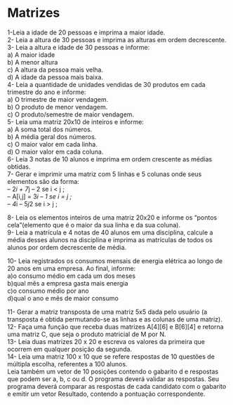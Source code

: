 # Matrizes <br>
1-Leia a idade de 20 pessoas e imprima a maior
idade.<br>
2- Leia a altura de 30 pessoas e imprima as
alturas em ordem decrescente.<br>
3- Leia a altura e idade de 30 pessoas e informe:<br>
a) A maior idade<br>
b) A menor altura<br>
c) A altura da pessoa mais velha.<br>
d) A idade da pessoa mais baixa.<br>
4- Leia a quantidade de unidades vendidas de 30
produtos em cada trimestre do ano e informe:<br>
a) O trimestre de maior vendagem.<br>
b) O produto de menor vendagem.<br>
c) O produto/semestre de maior vendagem.<br>
5- Leia uma matriz 20x10 de inteiros e informe:<br>
a) A soma total dos números.<br>
b) A média geral dos números.<br>
c) O maior valor em cada linha.<br>
d) O maior valor em cada coluna.<br>
6- Leia 3 notas de 10 alunos e imprima em ordem
crescente as médias obtidas.<br>
7- Gerar e imprimir uma matriz com 5 linhas e 5
colunas onde seus elementos são da forma:<br>
– 2*i + 7*j – 2 se i < j ;<br>
– A[i,j] = 3*i – 1 se i = j ;<br>
– 4*i – 5*j*2 se i > j ; <br>

8- Leia os elementos inteiros de uma matriz
20x20 e informe os “pontos cela”(elemento
que é o maior da sua linha e da sua coluna).<br>
9- Leia a matrícula e 4 notas de 40 alunos em
uma disciplina, calcule a média desses alunos
na disciplina e imprima as matrículas de todos
os alunos por ordem decrescente de média.<br>

10- Leia registrados os consumos mensais de
energia elétrica ao longo de 20 anos em uma
empresa. Ao final, informe:<br>
a)o consumo médio em cada um dos meses<br>
b)qual mês a empresa gasta mais energia<br>
c)o consumo médio por ano<br>
d)qual o ano e mês de maior consumo<br>

11- Gerar a matriz transposta de uma matriz 5x5 dada
pelo usuário (a transposta é obtida permutando-se
as linhas e as colunas de uma matriz).<br>
12- Faça uma função que receba duas matrizes A[4][6] e
B[6][4] e retorna uma matriz C, que seja o produto
matricial de M por N.<br>
13- Leia duas matrizes 20 x 20 e escreva os valores da
primeira que ocorrem em qualquer posição da
segunda.<br>
14- Leia uma matriz 100 x 10 que se refere
respostas de 10 questões de múltipla escolha,
referentes a 100 alunos.<br> Leia também um
vetor de 10 posições contendo o gabarito d e
respostas que podem ser a, b, c ou d. O
programa deverá validar as respostas.<be> Seu
programa deverá comparar as respostas de
cada candidato com o gabarito e emitir um
vetor Resultado, contendo a pontuação
correspondente.<br>